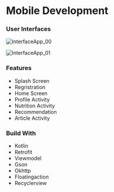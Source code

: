 # Mobile Development

### User Interfaces

![InterfaceApp_00](https://github.com/StYulia/Capstone_C23-PS217/assets/96507425/165fb8d9-92b1-4d21-a299-bdb2bae3f878)

![InterfaceApp_01](https://github.com/StYulia/Capstone_C23-PS217/assets/96507425/7342ae71-ecbe-43fc-81d1-8acc5ac23045)

### Features

- Splash Screen
- Regristration
- Home Screen
- Profile Activity
- Nutrition Activity
- Recommendation 
- Article Activity

### Build With
- Kotlin
- Retrofit
- Viewmodel
- Gson
- Okhttp
- Floatingaction
- Recyclerview
